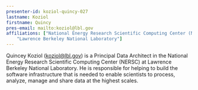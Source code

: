 ```yaml
---
presenter-id: koziol-quincy-027
lastname: Koziol
firstname: Quincy
pres-email: mailto:koziol@lbl.gov
affiliations: ["National Energy Research Scientific Computing Center (NERSC)", 
	"Lawrence Berkeley National Laboratory"]
---
```

Quincey Koziol (<koziol@lbl.gov>) is a Principal Data Architect in the
National Energy Research Scientific Computing Center (NERSC) at
Lawrence Berkeley National Laboratory. He is responsible for helping
to build the software infrastructure that is needed to enable
scientists to process, analyze, manage and share data at the highest
scales.
